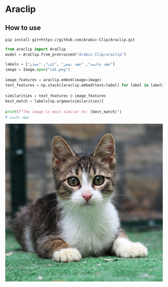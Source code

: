 # Araclip

## How to use 
```
pip install git+https://github.com/Arabic-Clip/Araclip.git
```
```python
from araclip import AraClip
model = AraClip.from_pretrained("Arabic-Clip/araclip")
```

```python
labels = ["قطة جالسة", "قطة تقفز" ,"كلب", "حصان"]
image = Image.open("cat.png")

image_features = araclip.embed(image=image)
text_features = np.stack([araclip.embed(text=label) for label in labels])

similarities = text_features @ image_features
best_match = labels[np.argmax(similarities)]

print(f"The image is most similar to: {best_match}")
# قطة جالسة
```
![alt text](assets/image.png)
